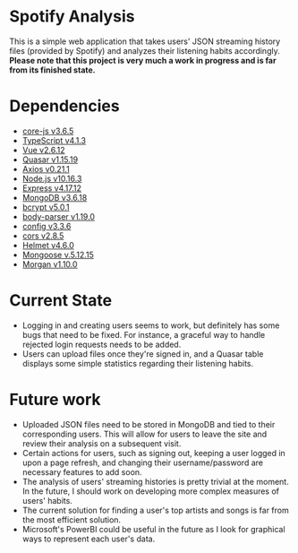 # Spotify Analysis
This is a simple web application that takes users' JSON streaming history files (provided by Spotify) and analyzes their listening habits accordingly.
**Please note that this project is very much a work in progress and is far from its finished state.**

# Dependencies
- [core-js v3.6.5](https://www.npmjs.com/package/core-js)
- [TypeScript v4.1.3](https://www.typescriptlang.org/)
- [Vue v2.6.12](https://vuejs.org/v2/guide/installation.html)
- [Quasar v1.15.19](https://quasar.dev/)
- [Axios v0.21.1](https://www.npmjs.com/package/axios)
- [Node.js v10.16.3](https://nodejs.org/en/)
- [Express v4.17.12](https://www.npmjs.com/package/express)
- [MongoDB v3.6.18](https://www.npmjs.com/package/mongodb)
- [bcrypt v5.0.1](https://www.npmjs.com/package/bcrypt)
- [body-parser v1.19.0](https://www.npmjs.com/package/body-parser)
- [config v3.3.6](https://www.npmjs.com/package/config)
- [cors v2.8.5](https://www.npmjs.com/package/cors)
- [Helmet v4.6.0](https://www.npmjs.com/package/helmet)
- [Mongoose v.5.12.15](https://www.npmjs.com/package/mongoose)
- [Morgan v1.10.0](https://www.npmjs.com/package/morgan)

# Current State
- Logging in and creating users seems to work, but definitely has some bugs that need to be fixed. For instance, a graceful way to handle rejected login requests needs to be added.
- Users can upload files once they're signed in, and a Quasar table displays some simple statistics regarding their listening habits.

# Future work
- Uploaded JSON files need to be stored in MongoDB and tied to their corresponding users. This will allow for users to leave the site and review their analysis on a subsequent visit.
- Certain actions for users, such as signing out, keeping a user logged in upon a page refresh, and changing their username/password are necessary features to add soon.
- The analysis of users' streaming histories is pretty trivial at the moment. In the future, I should work on developing more complex measures of users' habits.
- The current solution for finding a user's top artists and songs is far from the most efficient solution.
- Microsoft's PowerBI could be useful in the future as I look for graphical ways to represent each user's data.

